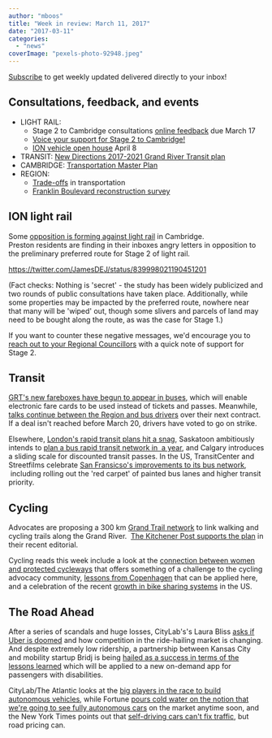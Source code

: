 ```yaml
---
author: "mboos"
title: "Week in review: March 11, 2017"
date: "2017-03-11"
categories: 
  - "news"
coverImage: "pexels-photo-92948.jpeg"
---
```


[Subscribe](https://eepurl.com/4Mtkf) to get weekly updated delivered directly to your inbox!

## Consultations, feedback, and events

- LIGHT RAIL:
    - Stage 2 to Cambridge consultations [online feedback](https://www.peakdemocracy.ca/portals/153/Issue_1796) due March 17
    - [Voice your support for Stage 2 to Cambridge!](https://contact.tritag.ca/stage2ion)
    - [ION vehicle open house](https://www.facebook.com/events/976569385809050/) April 8
- TRANSIT: [New Directions 2017-2021 Grand River Transit plan](https://www.grt.ca/en/aboutus/newdirections.asp)
- CAMBRIDGE: [Transportation Master Plan](https://www.peakdemocracy.ca/portals/155/Issue_1740)
- REGION:
    - [Trade-offs](https://www.peakdemocracy.ca/portals/153/Issue_1747) in transportation
    - [Franklin Boulevard reconstruction survey](https://casurveys.efmfeedback.com/se/5B0C5C0653E0BF53)

<!--more-->

## ION light rail

Some [opposition is forming against light rail](https://kitchener.ctvnews.ca/video?clipId=1075857) in Cambridge. Preston residents are finding in their inboxes angry letters in opposition to the preliminary preferred route for Stage 2 of light rail.

https://twitter.com/JamesDEJ/status/839998021190451201

(Fact checks: Nothing is 'secret' - the study has been widely publicized and two rounds of public consultations have taken place. Additionally, while some properties may be impacted by the preferred route, nowhere near that many will be 'wiped' out, though some slivers and parcels of land may need to be bought along the route, as was the case for Stage 1.)

If you want to counter these negative messages, we'd encourage you to [reach out to your Regional Councillors](https://contact.tritag.ca/stage2ion) with a quick note of support for Stage 2.

## Transit

[GRT's new fareboxes have begun to appear in buses](https://www.therecord.com/news-story/7184697-region-tests-new-electronic-fare-boxes-on-buses/), which will enable electronic fare cards to be used instead of tickets and passes. Meanwhile, [talks continue between the Region and bus drivers](https://www.cbc.ca/beta/news/canada/kitchener-waterloo/labour-discussions-between-region-and-grt-continue-1.4015567) over their next contract. If a deal isn't reached before March 20, drivers have voted to go on strike.

Elsewhere, [London's rapid transit plans hit a snag](https://www.lfpress.com/2017/03/07/london-city-hall-the-tunnel-for-the-citys-560-million-rapid-transit-proposal-is-being-questioned-by-a-politician-steering-a-committee-overseeing-the-project), Saskatoon ambitiously intends to [plan a bus rapid transit network in  a year](https://thestarphoenix.com/news/local-news/bus-rapid-transit-system-on-ambitious-schedule), and Calgary introduces a sliding scale for discounted transit passes. In the US, TransitCenter and Streetfilms celebrate [San Fransicso's improvements to its bus network](https://transitcenter.org/2017/03/07/riders-first-in-sf/),  including rolling out the 'red carpet' of painted bus lanes and higher transit priority.

## Cycling

Advocates are proposing a 300 km [Grand Trail network](https://www.therecord.com/news-story/7180214-a-grand-vision-for-a-riverside-trail-network/) to link walking and cycling trails along the Grand River.  [The Kitchener Post supports the plan](https://www.kitchenerpost.ca/opinion-story/7182275-grand-trails-for-the-grand-river/) in their recent editorial.

Cycling reads this week include a look at the [connection between women and protected cycleways](https://katsdekker.wordpress.com/2017/03/03/cycleways-are-a-womens-thing/) that offers something of a challenge to the cycling advocacy community, [lessons from Copenhagen](https://www.theglobeandmail.com/globe-drive/what-bicycle-friendly-copenhagen-can-teach-us-about-commuting/article34233541/) that can be applied here, and a celebration of the recent [growth in bike sharing systems](https://nacto.org/bike-share-statistics-2016/) in the US.

## The Road Ahead

After a series of scandals and huge losses, CityLab's's Laura Bliss [asks if Uber is doomed](https://www.citylab.com/commute/2017/03/is-uber-over/518727/) and how competition in the ride-hailing market is changing. And despite extremely low ridership, a partnership between Kansas City and mobility startup Bridj is being [hailed as a success in terms of the lessons learned](https://www.wired.com/2017/03/failed-experiment-still-future-public-transit/) which will be applied to a new on-demand app for passengers with disabilities.

CityLab/The Atlantic looks at the [big players in the race to build autonomous vehicles](https://www.citylab.com/tech/2017/03/car-wars/519228/), while Fortune [pours cold water on the notion that we're going to see fully autonomous cars](https://fortune.com/2017/03/08/the-way-we-talk-about-autonomy-is-a-lie-and-thats-dangerous/) on the market anytime soon, and the New York Times points out that [self-driving cars can't fix traffic](https://www.nytimes.com/2017/03/08/upshot/self-driving-cars-cant-cure-traffic-but-economics-can.html), but road pricing can.
